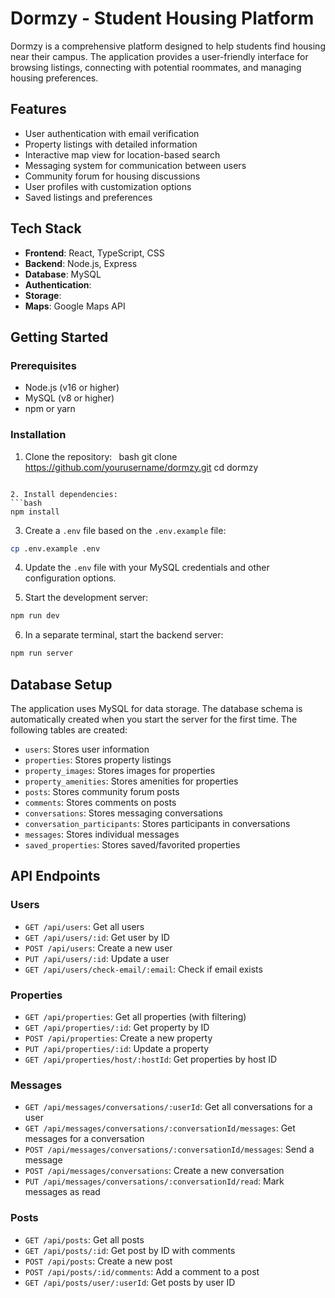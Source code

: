# Dormzy - Student Housing Platform

Dormzy is a comprehensive platform designed to help students find housing near their campus. The application provides a user-friendly interface for browsing listings, connecting with potential roommates, and managing housing preferences.

## Features

- User authentication with email verification
- Property listings with detailed information
- Interactive map view for location-based search
- Messaging system for communication between users
- Community forum for housing discussions
- User profiles with customization options
- Saved listings and preferences

## Tech Stack

- **Frontend**: React, TypeScript, CSS
- **Backend**: Node.js, Express
- **Database**: MySQL
- **Authentication**: 
- **Storage**: 
- **Maps**: Google Maps API

## Getting Started

### Prerequisites

- Node.js (v16 or higher)
- MySQL (v8 or higher)
- npm or yarn

### Installation

1. Clone the repository:
   ``` ```bash
git clone https://github.com/yourusername/dormzy.git
cd dormzy
```

2. Install dependencies:
```bash
npm install
```

3. Create a `.env` file based on the `.env.example` file:
```bash
cp .env.example .env
```

4. Update the `.env` file with your MySQL credentials and other configuration options.

5. Start the development server:
```bash
npm run dev
```

6. In a separate terminal, start the backend server:
```bash
npm run server
```

## Database Setup

The application uses MySQL for data storage. The database schema is automatically created when you start the server for the first time. The following tables are created:

- `users`: Stores user information
- `properties`: Stores property listings
- `property_images`: Stores images for properties
- `property_amenities`: Stores amenities for properties
- `posts`: Stores community forum posts
- `comments`: Stores comments on posts
- `conversations`: Stores messaging conversations
- `conversation_participants`: Stores participants in conversations
- `messages`: Stores individual messages
- `saved_properties`: Stores saved/favorited properties

## API Endpoints

### Users
- `GET /api/users`: Get all users
- `GET /api/users/:id`: Get user by ID
- `POST /api/users`: Create a new user
- `PUT /api/users/:id`: Update a user
- `GET /api/users/check-email/:email`: Check if email exists

### Properties
- `GET /api/properties`: Get all properties (with filtering)
- `GET /api/properties/:id`: Get property by ID
- `POST /api/properties`: Create a new property
- `PUT /api/properties/:id`: Update a property
- `GET /api/properties/host/:hostId`: Get properties by host ID

### Messages
- `GET /api/messages/conversations/:userId`: Get all conversations for a user
- `GET /api/messages/conversations/:conversationId/messages`: Get messages for a conversation
- `POST /api/messages/conversations/:conversationId/messages`: Send a message
- `POST /api/messages/conversations`: Create a new conversation
- `PUT /api/messages/conversations/:conversationId/read`: Mark messages as read

### Posts
- `GET /api/posts`: Get all posts
- `GET /api/posts/:id`: Get post by ID with comments
- `POST /api/posts`: Create a new post
- `POST /api/posts/:id/comments`: Add a comment to a post
- `GET /api/posts/user/:userId`: Get posts by user ID


